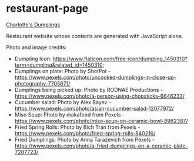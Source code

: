 # restaurant-page
[Charlotte's Dumplings](https://c-yip.github.io/restaurant-page/)

Restaurant website whose contents are generated with JavaScript alone.

Photo and image credits:
- Dumpling Icon: https://www.flaticon.com/free-icon/dumpling_1450310?term=dumpling&related_id=1450310;
- Dumplings on plate: Photo by ShotPot - https://www.pexels.com/photo/uncooked-dumplings-in-close-up-photography-7705671/
- Dumplings being picked up: Photo by RODNAE Productions - https://www.pexels.com/photo/a-person-using-chopsticks-6646233/
- Cucumber salad: Photo by Alex Bayev - https://www.pexels.com/photo/asian-cucumber-salad-12077972/
- Miso Soup: Photo by makafood from Pexels - https://www.pexels.com/photo/miso-soup-on-ceramic-bowl-8982387/
- Fried Spring Rolls: Photo by Bich Tran from Pexels - https://www.pexels.com/photo/fried-spring-rolls-840216/
- Fried Dumplings: Photo by Anna Tarazevich from Pexels - https://www.pexels.com/photo/a-fried-dumplings-on-a-ceramic-plate-7287723/